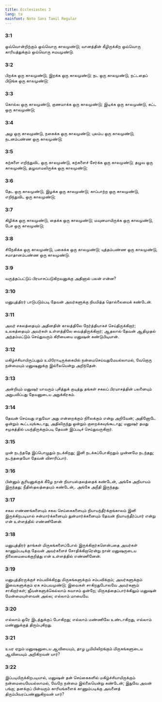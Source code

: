 ```yaml
---
title: Ecclesiastes 3
lang: ta
mainfont: Noto Sans Tamil Regular
---
```


###  3:1

ஒவ்வொன்றிற்கும் ஒவ்வொரு காலமுண்டு; வானத்தின் கீழிருக்கிற ஒவ்வொரு காரியத்துக்கும் ஒவ்வொரு சமயமுண்டு.

###  3:2

பிறக்க ஒரு காலமுண்டு, இறக்க ஒரு காலமுண்டு; நட ஒரு காலமுண்டு, நட்டதைப் பிடுங்க ஒரு காலமுண்டு;

###  3:3

கொல்ல ஒரு காலமுண்டு, குணமாக்க ஒரு காலமுண்டு; இடிக்க ஒரு காலமுண்டு, கட்ட ஒரு காலமுண்டு;

###  3:4

அழ ஒரு காலமுண்டு, நகைக்க ஒரு காலமுண்டு; புலம்ப ஒரு காலமுண்டு, நடனம்பண்ண ஒரு காலமுண்டு;

###  3:5

கற்களை எறிந்துவிட ஒரு காலமுண்டு, கற்களைச் சேர்க்க ஒரு காலமுண்டு; தழுவ ஒரு காலமுண்டு, தழுவாமலிருக்க ஒரு காலமுண்டு;

###  3:6

தேட ஒரு காலமுண்டு, இழக்க ஒரு காலமுண்டு; காப்பாற்ற ஒரு காலமுண்டு, எறிந்துவிட ஒரு காலமுண்டு;

###  3:7

கிழிக்க ஒரு காலமுண்டு, தைக்க ஒரு காலமுண்டு; மவுனமாயிருக்க ஒரு காலமுண்டு, பேச ஒரு காலமுண்டு;

###  3:8

சிநேகிக்க ஒரு காலமுண்டு, பகைக்க ஒரு காலமுண்டு; யுத்தம்பண்ண ஒரு காலமுண்டு, சமாதானம்பண்ண ஒரு காலமுண்டு.

###  3:9

வருத்தப்பட்டுப் பிரயாசப்படுகிறவனுக்கு அதினால் பலன் என்ன?

###  3:10

மனுபுத்திரர் பாடுபடும்படி தேவன் அவர்களுக்கு நியமித்த தொல்லையைக் கண்டேன்.

###  3:11

அவர் சகலத்தையும் அதினதின் காலத்திலே நேர்த்தியாகச் செய்திருக்கிறார்; உலகத்தையும் அவர்கள் உள்ளத்திலே வைத்திருக்கிறார்; ஆதலால் தேவன் ஆதிமுதல் அந்தம்மட்டும் செய்துவரும் கிரியையை மனுஷன் கண்டுபிடியான்.

###  3:12

மகிழ்ச்சியாயிருப்பதும் உயிரோடிருக்கையில் நன்மைசெய்வதுமேயல்லாமல், வேறொரு நன்மையும் மனுஷனுக்கு இல்லையென்று அறிந்தேன்.

###  3:13

அன்றியும் மனுஷர் யாவரும் புசித்துக் குடித்து தங்கள் சகலப் பிரயாசத்தின் பலனையும் அநுபவிப்பது தேவனுடைய அநுக்கிரகம்.

###  3:14

தேவன் செய்வது எதுவோ அது என்றைக்கும் நிலைக்கும் என்று அறிவேன்; அதினோடே ஒன்றும் கூட்டவுங்கூடாது, அதிலிருந்து ஒன்றும் குறைக்கவுங்கூடாது; மனுஷர் தமது சமுகத்தில் பயந்திருக்கும்படி தேவன் இப்படிச் செய்துவருகிறார்.

###  3:15

முன் நடந்ததே இப்பொழுதும் நடக்கிறது; இனி நடக்கப்போகிறதும் முன்னமே நடந்தது; நடந்ததையோ தேவன் விசாரிப்பார்.

###  3:16

பின்னும் சூரியனுக்குக் கீழே நான் நியாயஸ்தலத்தைக் கண்டேன், அங்கே அநியாயம் இருந்தது; நீதிஸ்தலத்தையும் கண்டேன்,. அங்கே அநீதி இருந்தது.

###  3:17

சகல எண்ணங்களையும் சகல செய்கைகளையும் நியாயந்தீர்க்குங்காலம் இனி இருக்கிறபடியால் சன்மார்க்கனையும் துன்மார்க்கனையும் தேவன் நியாயந்தீர்ப்பார் என்று என் உள்ளத்தில் எண்ணினேன்.

###  3:18

மனுபுத்திரர் தாங்கள் மிருகங்களைப்போல் இருக்கிறார்களென்பதை அவர்கள் காணும்படிக்கு தேவன் அவர்களைச் சோதிக்கிறாரென்று நான் மனுஷருடைய நிலைமையைக்குறித்து என் உள்ளத்தில் எண்ணினேன்.

###  3:19

மனுபுத்திரருக்குச் சம்பவிக்கிறது மிருகங்களுக்கும் சம்பவிக்கும்; அவர்களுக்கும் இவைகளுக்கும் ஏக சம்பவமுண்டு; இவைகள் சாகிறதுபோலவே அவர்களும் சாகிறார்கள்; ஜீவன்களுக்கெல்லாம் சுவாசம் ஒன்றே; மிருகத்தைப்பார்க்கிலும் மனுஷன் மேன்மையுள்ளவன் அல்ல; எல்லாம் மாயையே.

###  3:20

எல்லாம் ஒரே இடத்துக்குப் போகிறது; எல்லாம் மண்ணிலே உண்டாகிறது, எல்லாம் மண்ணுக்குத் திரும்புகிறது.

###  3:21

உயர ஏறும் மனுஷனுடைய ஆவியையும், தாழ பூமியிலிறங்கும் மிருகங்களுடைய ஆவியையும் அறிகிறவன் யார்?

###  3:22

இப்படியிருக்கிறபடியால், மனுஷன் தன் செய்கைகளில் மகிழ்ச்சியாயிருக்கும் நன்மையையேயல்லாமல், வேறே நன்மை இல்லையென்று கண்டேன்; இதுவே அவன் பங்கு; தனக்குப் பின்வரும் காரியங்களைக் காணும்படிக்கு அவனைத் திரும்பிவரப்பண்ணுகிறவன் யார்?


